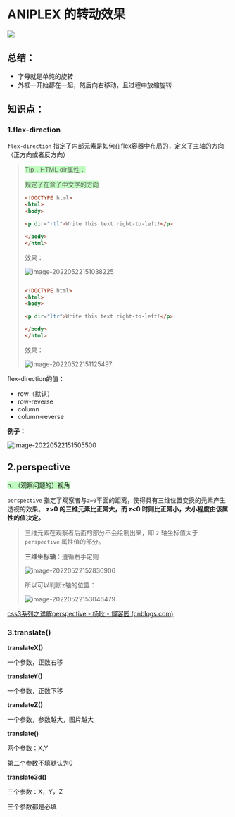 # ANIPLEX 的转动效果

![](https://picgo-use-images.oss-cn-shanghai.aliyuncs.com/images/20220522112641.png)

## 总结：
* 字母就是单纯的旋转
* 外框一开始都在一起，然后向右移动，且过程中放缩旋转

## 知识点：

### 1.flex-direction

`flex-direction` 指定了内部元素是如何在flex容器中布局的，定义了主轴的方向（正方向或者反方向）

> <span style="background-color:#C1FFC1">Tip：HTML dir属性：</span>
>
> <span style="background-color:#C1FFC1">规定了在盒子中文字的方向</span>
>
> ```html
> <!DOCTYPE html>
> <html>
> <body>
> 
> <p dir="rtl">Write this text right-to-left!</p>
> 
> </body>
> </html>
> ```
>
> 效果：
>
> ![image-20220522151038225](https://picgo-use-images.oss-cn-shanghai.aliyuncs.com/images/image-20220522151038225.png)
>
> ```
> 
> ```
>
> ```html
> <!DOCTYPE html>
> <html>
> <body>
> 
> <p dir="ltr">Write this text right-to-left!</p>
> 
> </body>
> </html>
> 
> ```
>
> 效果：
>
> ![image-20220522151125497](https://picgo-use-images.oss-cn-shanghai.aliyuncs.com/images/image-20220522151125497.png)

flex-direction的值：

* row（默认）
* row-reverse
* column
* column-reverse

**例子：**

![image-20220522151505500](https://picgo-use-images.oss-cn-shanghai.aliyuncs.com/images/image-20220522151505500.png)

## 2.perspective

<span style="background-color:#C1FFC1">n. （观察问题的）视角</span>

`perspective` 指定了观察者与`z=0`平面的距离，使得具有三维位置变换的元素产生透视的效果。 **z>0 的三维元素比正常大，而 z<0 时则比正常小，大小程度由该属性的值决定。**

> 三维元素在观察者后面的部分不会绘制出来，即 z 轴坐标值大于 `perspective` 属性值的部分。
>
> **三维坐标轴**：遵循右手定则
>
> ![image-20220522152830906](https://picgo-use-images.oss-cn-shanghai.aliyuncs.com/images/image-20220522152830906.png)
>
> 所以可以判断z轴的位置：
>
> ![image-20220522153046479](https://picgo-use-images.oss-cn-shanghai.aliyuncs.com/images/image-20220522153046479.png)

[css3系列之详解perspective - 杨耿 - 博客园 (cnblogs.com)](https://www.cnblogs.com/yanggeng/p/11285856.html)

### 3.translate()

**translateX()**

一个参数，正数右移

**translateY()**

一个参数，正数下移

**translateZ()**

一个参数，参数越大，图片越大

**translate()**

两个参数：X,Y

第二个参数不填默认为0

**translate3d()**

三个参数：X，Y，Z

三个参数都是必填













